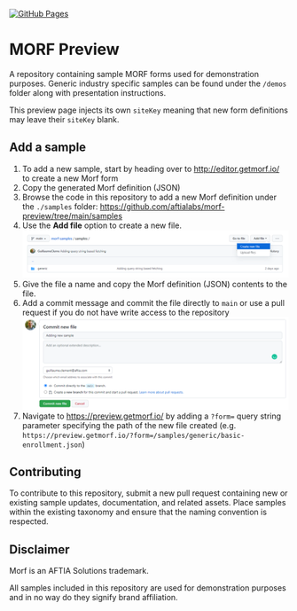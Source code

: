 [![GitHub Pages](https://github.com/aftialabs/morf-preview/actions/workflows/pages/pages-build-deployment/badge.svg)](https://github.com/aftialabs/morf-preview/actions/workflows/pages/pages-build-deployment)
# MORF Preview

A repository containing sample MORF forms used for demonstration purposes. Generic industry specific samples can be found under the `/demos` folder along with presentation instructions.

This preview page injects its own `siteKey` meaning that new form definitions may leave their `siteKey` blank.  

## Add a sample

1. To add a new sample, start by heading over to http://editor.getmorf.io/ to create a new Morf form
2. Copy the generated Morf definition (JSON)
3. Browse the code in this repository to add a new Morf definition under the `./samples` folder: https://github.com/aftialabs/morf-preview/tree/main/samples
4. Use the **Add file** option to create a new file.
    ![Add files](./.github/docs/addfiles.png "Add files")
5. Give the file a name and copy the Morf definition (JSON) contents to the file.
6. Add a commit message and commit the file directly to `main` or use a pull request if you do not have write access to the repository
    ![Commit new file](./.github/docs/commitfile.png "Commit new file")
7. Navigate to https://preview.getmorf.io/ by adding a `?form=` query string parameter specifying the path of the new file created (e.g. `https://preview.getmorf.io/?form=/samples/generic/basic-enrollment.json`)

## Contributing

To contribute to this repository, submit a new pull request containing new or existing sample updates, documentation, and related assets. Place samples within the existing taxonomy and ensure that the naming convention is respected.

## Disclaimer

Morf is an AFTIA Solutions trademark. 

All samples included in this repository are used for demonstration purposes and in no way do they signify brand affiliation. 
